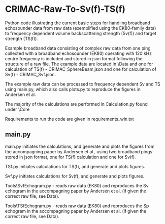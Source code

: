 # CRIMAC-Raw-To-Sv(f)-TS(f)
Python code illustrating the current basic steps for handling broadband echosounder data from raw data (exemplified using the EK80-family data) to frequency dependent volume backscattering strength (Sv(f)) and target strength (TS(f)).

Example broadband data consisting of complex raw data from one ping collected with a broadband echosounder (EK80) operating with 120 kHz centre frequency  is included and stored in json format following the structure of a raw file. The example data are located in \Data and one for calculation of TS(f) - CRIMAC_SphereBeam.json and one for calculation of Sv(f) - CRIMAC_Svf.json.

The example raw data can be processed to frequency dependent Sv and TS using main.py, which also calls plots.py to reproduce the figures in Andersen et al.

The majority of the calculations are performed in Calculation.py found under \Core 

Requirements to run the code are given in requirements_win.txt

## main.py

main.py initiates the calculations, and generate and plots the figures from the accompagning paper by Andersen et al., using two broadband pings stored in json format, one for TS(f) calculation and one for Sv(f).

TSf.py initiates calculations for TS(f), and generate and plots figures.

Svf.py initiates calculations for Sv(f), and generate and plots figures.

Tools\SvfEchogram.py - reads raw data (EK80) and reproduces the Sv echogram in the accompagning paper by Andersen et al. (if given the correct raw file, see Data\).

Tools\TSfEchogram.py - reads raw data (EK80) and reproduces the Sp echogram in the accompagning paper by Andersen et al. (if given the correct raw file, see Data\).



